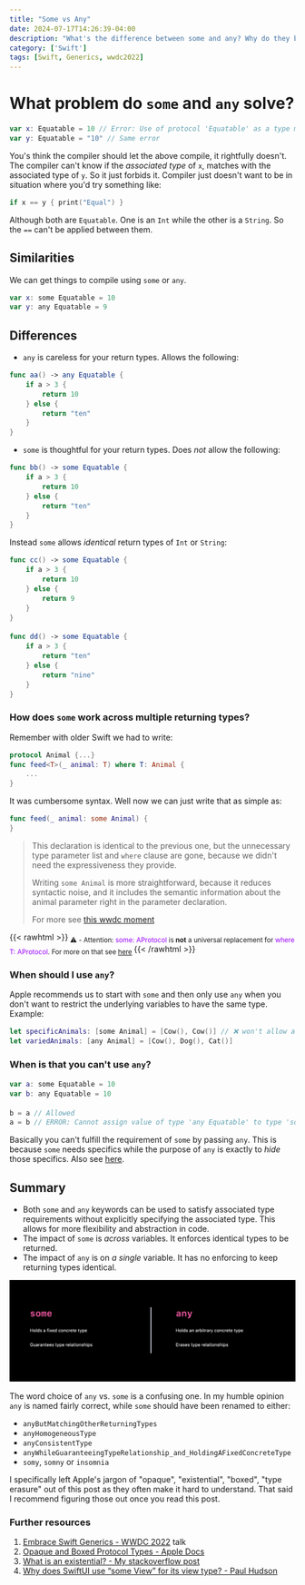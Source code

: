 ```yaml
---
title: "Some vs Any"
date: 2024-07-17T14:26:39-04:00
description: "What's the difference between some and any? Why do they both exist? Which should I prefer using?"
category: ['Swift']
tags: [Swift, Generics, wwdc2022]
---
```



# What problem do `some` and `any` solve? 



```swift
var x: Equatable = 10 // Error: Use of protocol 'Equatable' as a type must be written 'any Equatable'
var y: Equatable = "10" // Same error
```
You's think the compiler should let the above compile, it rightfully doesn't.  
The compiler can't know if the _associated type_ of `x`, matches with the associated type of `y`. So it just forbids it. Compiler just doesn't want to be in situation where you'd try something like:

```swift
if x == y { print("Equal") }
```
Although both are `Equatable`. One is an `Int` while the other is a `String`. So the `==` can't be applied between them.

## Similarities

We can get things to compile using `some` or `any`.

```swift
var x: some Equatable = 10
var y: any Equatable = 9
```

## Differences

- `any` is careless for your return types. Allows the following:

```swift
func aa() -> any Equatable { 
    if a > 3 {
        return 10
    } else {
        return "ten"
    }
}
```


- `some` is thoughtful for your return types. Does *not* allow the following:

```swift
func bb() -> some Equatable { 
    if a > 3 {
        return 10
    } else {
        return "ten"
    }
}
```

Instead `some` allows _identical_ return types of `Int` or `String`:

```swift
func cc() -> some Equatable { 
    if a > 3 {
        return 10
    } else {
        return 9
    }
}

func dd() -> some Equatable { 
    if a > 3 {
        return "ten"
    } else {
        return "nine"
    }
}
```

### How does `some` work across multiple returning types? 

Remember with older Swift we had to write: 

```swift
protocol Animal {...}
func feed<T>(_ animal: T) where T: Animal {
    ...
}
```

It was cumbersome syntax. Well now we can just write that as simple as: 

```swift
func feed(_ animal: some Animal) {
}
```

> This declaration is identical to the previous one, but the unnecessary type parameter list and `where` clause are gone, because we didn't need the expressiveness they provide.
> 
> Writing `some Animal` is more straightforward, because it reduces syntactic noise, and it includes the semantic information about the animal parameter right in the parameter declaration.
>
> For more see [this wwdc moment](https://developer.apple.com/videos/play/wwdc2022/110352/?time=783)

{{< rawhtml >}}<sub> ⚠️ - Attention: <font color="#9900FF">some: AProtocol</font> is <strong>not</strong> a universal replacement for <font color="#9900FF">where T: AProtocol</font>. For more on that see 
<a href="https://forums.swift.org/t/using-some-how-can-i-get-identical-protection-to-constrained-generics-for-returning-types/73529/2">here</a> </sub>{{< /rawhtml >}}

### When should I use `any`? 

Apple recommends us to start with `some` and then only use `any` when you don't want to restrict the underlying variables to have the same type. Example: 

```swift
let specificAnimals: [some Animal] = [Cow(), Cow()] // ❌ won't allow adding `Dog()`
let variedAnimals: [any Animal] = [Cow(), Dog(), Cat()]
```

### When is that you can't use `any`?

```swift
var a: some Equatable = 10
var b: any Equatable = 10

b = a // Allowed
a = b // ERROR: Cannot assign value of type 'any Equatable' to type 'some Equatable'
```

Basically you can't fulfill the requirement of `some` by passing `any`. This is because `some` needs specifics while the purpose of `any` is exactly to _hide_ those specifics. Also see [here](https://gist.github.com/mfaani/183c334a75eb5f5e6d35d577a09d5b4f).

## Summary
- Both `some` and `any` keywords can be used to satisfy associated type requirements without explicitly specifying the associated type. This allows for more flexibility and abstraction in code.
- The impact of `some` is *across* variables. It enforces identical types to be returned.
- The impact of `any` is on *a single* variable. It has no enforcing to keep returning types identical.

!["Swift some vs Any"](some-vs-any.png "WWDC 2022 - Embrace Swift Generics - Holly Borla")

The word choice of `any` vs. `some` is a confusing one. In my humble opinion `any` is named fairly correct, while `some` should have been renamed to either: 
- `anyButMatchingOtherReturningTypes`
- `anyHomogeneousType`
- `anyConsistentType`
- `anyWhileGuaranteeingTypeRelationship_and_HoldingAFixedConcreteType`
- `somy`, `somny` or `insomnia`

I specifically left Apple's jargon of "opaque", "existential", "boxed", "type erasure" out of this post as they often make it hard to understand. That said I recommend figuring those out once you read this post. 

### Further resources 
1. [Embrace Swift Generics - WWDC 2022](https://developer.apple.com/wwdc22/110352) talk
2. [Opaque and Boxed Protocol Types - Apple Docs](https://docs.swift.org/swift-book/documentation/the-swift-programming-language/opaquetypes/)
3. [What is an existential? - My stackoverflow post](https://stackoverflow.com/a/69508305/5175709)
4. [Why does SwiftUI use “some View” for its view type? - Paul Hudson](https://www.hackingwithswift.com/books/ios-swiftui/why-does-swiftui-use-some-view-for-its-view-type)